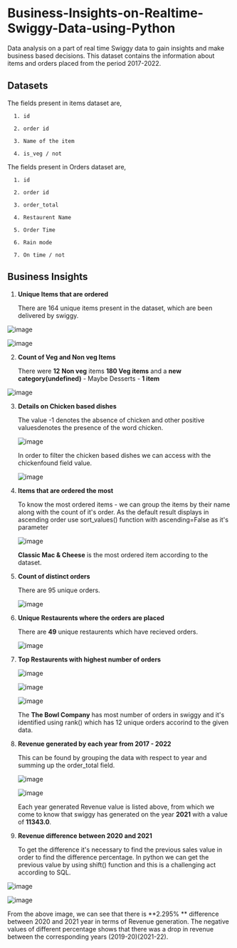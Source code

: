# Business-Insights-on-Realtime-Swiggy-Data-using-Python
Data analysis on a part of real time Swiggy data to gain insights and make business based decisions. This dataset contains the information about items and orders placed from the period 2017-2022.

## Datasets
The fields present in items dataset are,

      1. id 
   
      2. order id
   
      3. Name of the item
   
      4. is_veg / not

   
The fields present in Orders dataset are,

      1. id
      
      2. order id
      
      3. order_total
      
      4. Restaurent Name
      
      5. Order Time

      6. Rain mode

      7. On time / not

## Business Insights 

1. **Unique Items that are ordered**

   There are 164 unique items present in the dataset, which are been delivered by swiggy.
   
![image](https://github.com/deva-246/Business-Insights-on-Realtime-Swiggy-Data-using-Python/assets/75877347/50243034-36fe-46ce-bd85-8dc2dc85ebab)

![image](https://github.com/deva-246/Business-Insights-on-Realtime-Swiggy-Data-using-Python/assets/75877347/348136a8-c490-42b0-a5ff-e066482cd83a)



2. **Count of Veg and Non veg Items**

   There were **12** **Non veg** items
   **180 Veg items**
   and a **new category(undefined)** - Maybe Desserts - **1 item**

![image](https://github.com/deva-246/Business-Insights-on-Realtime-Swiggy-Data-using-Python/assets/75877347/bc3edb70-5162-4baa-8e44-c8e9e07d4556)



3. **Details on Chicken based dishes**

   The value -1 denotes the absence of chicken and other positive valuesdenotes the presence of the word chicken.
   
   ![image](https://github.com/deva-246/Business-Insights-on-Realtime-Swiggy-Data-using-Python/assets/75877347/819dcd83-c16c-41d3-9b00-fe5d94839b5f)

   In order to filter the chicken based dishes we can access with the chickenfound field value.

   ![image](https://github.com/deva-246/Business-Insights-on-Realtime-Swiggy-Data-using-Python/assets/75877347/bbb42964-d7be-4742-98de-5466c05e0d70)
   
   

4. **Items that are ordered the most**

   To know the most ordered items - we can group the items by their name along with the count of it's order. As the default result displays in ascending order use sort_values() function with ascending=False as it's parameter

   ![image](https://github.com/deva-246/Business-Insights-on-Realtime-Swiggy-Data-using-Python/assets/75877347/f3e7d9a1-1c1f-483b-a928-909cf5db524a)


   **Classic Mac & Cheese** is the most ordered item according to the dataset.
   
  


5. **Count of distinct orders**
   
   There are 95 unique orders.
    
   ![image](https://github.com/deva-246/Business-Insights-on-Realtime-Swiggy-Data-using-Python/assets/75877347/8ef18417-94d8-41df-bfea-0653aa532e53)
   
   

6. **Unique Restaurents where the orders are placed**
   
   There are **49** unique restaurents which have recieved orders.
   
   ![image](https://github.com/deva-246/Business-Insights-on-Realtime-Swiggy-Data-using-Python/assets/75877347/d25f77d6-3223-40d0-8e93-3e4e47256662)
   

7. **Top Restaurents with highest number of orders**

   ![image](https://github.com/deva-246/Business-Insights-on-Realtime-Swiggy-Data-using-Python/assets/75877347/ef2fe329-ac05-4188-89e1-ac116f6b65b4)

   ![image](https://github.com/deva-246/Business-Insights-on-Realtime-Swiggy-Data-using-Python/assets/75877347/936a327e-7a6c-4366-a8e0-6643e0233135)

   ![image](https://github.com/deva-246/Business-Insights-on-Realtime-Swiggy-Data-using-Python/assets/75877347/5f040e64-5971-4530-b9f0-cd46ca8466b0)

   The **The Bowl Company** has most number of orders in swiggy and it's identified using rank() which has 12 unique orders accorind to the given data.	
   
   

8. **Revenue generated by each year from 2017 - 2022**

    This can be found by grouping the data with respect to year and summing up the order_total field.

   ![image](https://github.com/deva-246/Business-Insights-on-Realtime-Swiggy-Data-using-Python/assets/75877347/0717f814-6e8f-487d-8900-566859584e83)

   ![image](https://github.com/deva-246/Business-Insights-on-Realtime-Swiggy-Data-using-Python/assets/75877347/c3399b62-834b-4d17-a5c0-1997b679a327)

   Each year generated Revenue value is listed above, from which we come to know that swiggy has generated on the year **2021** with a value of **11343.0**.
   


9. **Revenue difference between 2020 and 2021**

    To get the difference it's necessary to find the previous sales value in order to find the difference percentage. In python we can get the previous value by using shift() function and this is a challenging act according to SQL.

  ![image](https://github.com/deva-246/Business-Insights-on-Realtime-Swiggy-Data-using-Python/assets/75877347/32292fe0-d6c2-48fa-b7d9-f63dde76bd41)

  ![image](https://github.com/deva-246/Business-Insights-on-Realtime-Swiggy-Data-using-Python/assets/75877347/0ab78cf6-6ef5-41a1-935c-40ce33232ee4)

  From the above image, we can see that there is **2.295% ** difference between 2020 and 2021 year in terms of Revenue generation. The negative values of different percentage shows that there was a drop in revenue between the corresponding years (2019-20)(2021-22).








    


   
   


   

   


   


   


   



